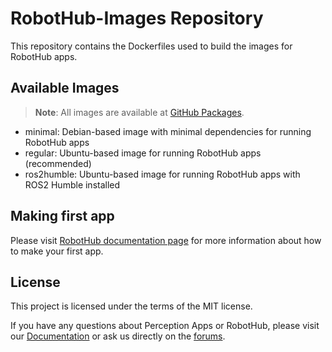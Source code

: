 # RobotHub-Images Repository

This repository contains the Dockerfiles used to build the images for RobotHub apps.

## Available Images
> **Note**: All images are available at [GitHub Packages](https://github.com/luxonis/robothub-images/pkgs/container/robothub-app-v2).
- minimal: Debian-based image with minimal dependencies for running RobotHub apps
- regular: Ubuntu-based image for running RobotHub apps (recommended)
- ros2humble: Ubuntu-based image for running RobotHub apps with ROS2 Humble installed

## Making first app

Please visit [RobotHub documentation page](https://docs-beta.luxonis.com/robothub/get-started) for more information about how to make your
first app.

## License

This project is licensed under the terms of the MIT license.

If you have any questions about Perception Apps or RobotHub, please visit our [Documentation](https://hub-docs.luxonis.com/docs/perception-apps/overview) or ask us directly on the [forums](https://discuss.luxonis.com).

